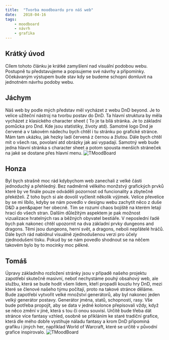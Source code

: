 ```yaml
---
title:  "Tvorba moodboardu pro náš web"
date:   2018-04-16
tags: 
    - moodboard
    - návrh
    - grafika
---
```

## Krátký úvod
Cílem tohoto článku je krátké zamyšlení nad visuální podobou webu. Postupně tu představujeme a popisujeme své návrhy a přípomínky. Očekávaným výstupem bude stav kdy se budeme schopni domluvit na jednotném návrhu podoby webu.

## Jáchym
Náš web by podle mých představ měl vycházet z webu DnD beyond. Je to velice užiteční nástroj na tvorbu postav do DnD. Ta hlavní struktura by měla vycházet z klasického character sheet ( To je ta bílá stránka. Je to základní pomůcka pro Dnd. Kde jsou statistiky, životy atd). Samotné logo Dnd je červené a v takovém nádechu bych chtěl i tu stránku po grafické stránce. Mám tam ukázku, jak hezky ladí červená z černou a žlutou. Dále bych chtěl mít o všech ras, povolaní atd obrázky jak asi vypadají. Samotný web bude jedna hlavní stránka s character sheet a potom spousta menších stráneček na jaké se dostane přes hlavní menu.
     ![TMoodBoard](https://i.imgur.com/MQGHHvR.png)


## Honza
Byl bych strašně moc rád kdybychom web zanechali z velké části jednoduchý a přehledný. Bez nadměrně vélkého monžstvý grafických prvků které by ve finále pouze odváděli pozornost od funcionality a zbytečně překéželi. Z toho bych si ale dovolil vyčlenit několik výjimek. Velice převelice by se mi líbílo, kdyby se nám povedlo v designu webu zachytit něco z duše D&D a pen&paper her obecně. Tím se rozumí chaos bojiště na kterém letají hrací do všech stran. Dalším důležitým aspektem je pak možnost vizualizace hratelných ras a běžných obyvatel bestiáře. V neposlední řadě bych pak nakonec chtěl upozornit na dva základní prvky dungeons and dragons. Těmi jsou dungeons, herní svět, a dragons, neboli nepřátelé hráčů. Dále bych rád nabídnul visuálně zjednodušenou verzi pro účely zjednodušení tisku. Pokud by se nám povedlo shodnout se na něčem takovém bylo by to mocinky moc pěkné.
	<blockquote class="imgur-embed-pub" lang="en" data-id="a/zP3j0Xm" data-context="false"><a href="//imgur.com/zP3j0Xm"></a></blockquote><script async src="//s.imgur.com/min/embed.js" charset="utf-8"></script>

## Tomáš
Úpravy základního rozložení stránky jsou v případě našeho projektu zapotřebí skutečně masivní, neboť nechystáme pouhý obsahový web, ale službu, která se bude hodit všem lidem, kteří propadli kouzlu hry DnD, mezi které se členové našeho týmu počítají, proto na takové stránce děláme. Bude zapotřebí vytvořit velké množství generátorů, aby byl nakonec jeden velký generátor postavy. Generátor jména, statů, schopností, rasy. Vše bude potřeba propojit, aby se data v jedné kolonce přepisovali vždy, když se něco změní v jiné, která s tou či onou souvisí. Určitě bude třeba dát stránce více fantasy vzhled, osobně se přikláním ke staré tradiční grafice, která dle mého dobře vystihuje náladu fantasy a krom DnD připomíná grafiku i jiných her, například World of Warcraft, které se určitě v původní grafice inspirovalo.
     ![TMoodBoard](https://i.imgur.com/RRO9ueB.png)